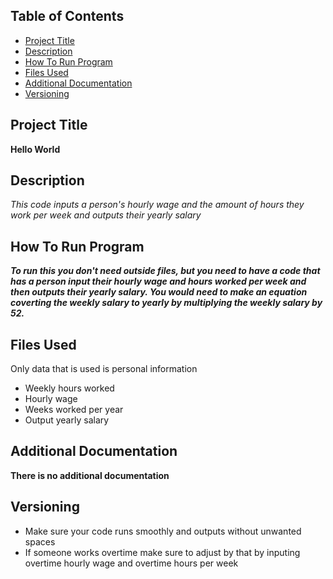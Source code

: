 ## Table of Contents

- [Project Title](#Project-Title)
- [Description](#Desciption)
- [How To Run Program](#How-To-Run-Program)
- [Files Used](#Files-Used)
- [Additional Documentation](#Additional-Documentation)
- [Versioning](#Versioning)

## Project Title

**Hello World**

## Description

*This code inputs a person's hourly wage and the amount of hours they work per week and outputs their yearly salary*

## How To Run Program

***To run this you don't need outside files, but you need to have a code that has a person input their hourly wage and hours worked per week and then outputs their yearly salary. You would need to make an equation coverting the weekly salary to yearly by multiplying the weekly salary by 52.***

## Files Used
Only data that is used is personal information
- Weekly hours worked
- Hourly wage
- Weeks worked per year
- Output yearly salary

## Additional Documentation

**There is no additional documentation**

## Versioning
- Make sure your code runs smoothly and outputs without unwanted spaces
- If someone works overtime make sure to adjust by that by inputing overtime hourly wage and overtime hours per week



